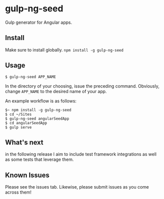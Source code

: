 # gulp-ng-seed
Gulp generator for Angular apps.

## Install
Make sure to install globally.
`npm install -g gulp-ng-seed`

## Usage
`$ gulp-ng-seed APP_NAME`

In the directory of your choosing, issue the preceding command. Obviously, change `APP_NAME` to the desired name of your app.

An example workflow is as follows:

    $~ npm install -g gulp-ng-seed
    $ cd ~/Sites
    $ gulp-ng-seed angularSeedApp
    $ cd angularSeedApp
    $ gulp serve

## What's next

in the following release I aim to include test framework integrations as well as
some tests that leverage them.

## Known Issues
Please see the issues tab. Likewise, please submit issues as you come across them!
